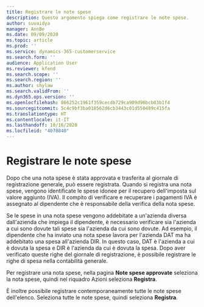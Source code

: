 ```yaml
---
title: Registrare le note spese
description: Questo argomento spiega come registrare le note spese.
author: suvaidya
manager: AnnBe
ms.date: 09/09/2020
ms.topic: article
ms.prod: ''
ms.service: dynamics-365-customerservice
ms.search.form: ''
audience: Application User
ms.reviewer: kfend
ms.search.scope: ''
ms.search.region: ''
ms.author: shylaw
ms.search.validFrom: ''
ms.dyn365.ops.version: ''
ms.openlocfilehash: 866252c1961f359cecdb729ca909d96bcb03b1f4
ms.sourcegitcommit: 5c4c9bf3ba018562d6cb3443c01d550489c415fa
ms.translationtype: HT
ms.contentlocale: it-IT
ms.lasthandoff: 10/16/2020
ms.locfileid: "4078840"
---
```

# <a name="post-expense-reports"></a>Registrare le note spese

Dopo che una nota spese è stata approvata e trasferita al giornale di registrazione generale, può essere registrata. Quando si registra una nota spese, vengono identificate le spese idonee per il recupero dell'imposta sul valore aggiunto (IVA). Il compito di verificare e recuperare i pagamenti IVA è assegnato al dipendente che è responsabile della verifica della nota spese.

Se le spese in una nota spese vengono addebitate a un'azienda diversa dall'azienda che impiega il dipendente, è necessario verificare sia l'azienda a cui sono dovute tali spese sia l'azienda da cui sono dovute. Ad esempio, il dipendente che ha inviato una nota spese lavora per l'azienda DAT ma ha addebitato una spesa all'azienda DIR. In questo caso, DAT è l'azienda a cui è dovuta la spesa e DIR è l'azienda da cui è dovuta la spesa. Dopo aver verificato queste righe del giornale di registrazione, è possibile registrare le righe di spesa nella contabilità generale.

Per registrare una nota spese, nella pagina **Note spese approvate** seleziona la nota spese, quindi nel riquadro Azioni seleziona **Registra**.

È inoltre possibile registrare contemporaneamente tutte le note spese dell'elenco. Seleziona tutte le note spese, quindi seleziona **Registra**.

